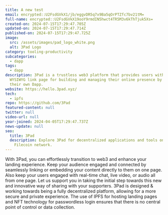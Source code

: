 ```yaml
---
title: A new test
email: encrypted::U2FsdGVkX1/jb/eggvDR5q7x9Ba5qOrPTZfc7bv21tM=
full-name: encrypted::U2FsdGVkX19ooY9rmdIN5hwct4TR5M3v6kThTjuk5Xs=
created-on: 2024-07-15T17:29:47.705Z
updated-on: 2024-07-15T17:29:47.714Z
published-on: 2024-07-15T17:29:47.725Z
image:
  src: /assets/images/pad_logo_white.png
  alt: 3Pad Logo
category: tooling-productivity
subcategories:
  - dapp
tags:
  - dapp
description: 3Pad is a trustless web3 platform that provides users with an
  WYSIWYG link page for building and managing their online presence by deploying
  their own Dapp.
website: https://hello.3pad.xyz/
tech:
  - ipfs
repo: https://github.com/3Pad
featured-content: null
twitter: null
video-url: null
year-joined: 2024-04-05T17:29:47.737Z
news-update: null
seo:
  title: 3Pad
  description: Explore 3Pad for decentralized applications and tools on the
    Filecoin network.
---
```


With 3Pad, you can effortlessly transition to web3 and enhance your landing experience. Keep your audience engaged and connected by seamlessly linking or embedding your content directly to them on one page. Also keep your users engaged with real-time chat, live video, or audio all from one page. Let us support you in taking the initial step towards this new and innovative way of sharing with your supporters. 3Pad is designed & working towards being a fully decentralized platform, allowing for a more secure and private experience. The use of IPFS for hosting landing pages and NFT technology for passwordless login ensures that there is no central point of control or data collection.

